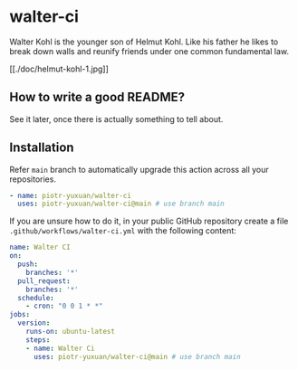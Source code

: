 # walter-ci

Walter Kohl is the younger son of Helmut Kohl. Like his father he
likes to break down walls and reunify friends under one common
fundamental law.

[[./doc/helmut-kohl-1.jpg]]

## How to write a good README?

See it later, once there is actually something to tell about.

## Installation

Refer `main` branch to automatically upgrade this action across all
your repositories.

``` yaml
- name: piotr-yuxuan/walter-ci
  uses: piotr-yuxuan/walter-ci@main # use branch main
```

If you are unsure how to do it, in your public GitHub repository
create a file `.github/workflows/walter-ci.yml` with the following
content:

``` yaml
name: Walter CI
on:
  push:
    branches: '*'
  pull_request:
    branches: '*'
  schedule:
    - cron: "0 0 1 * *"
jobs:
  version:
    runs-on: ubuntu-latest
    steps:
    - name: Walter Ci
      uses: piotr-yuxuan/walter-ci@main # use branch main
```

